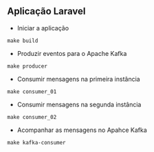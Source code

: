 ## Aplicação Laravel

- Iniciar a aplicação
```
make build
```

- Produzir eventos para o Apache Kafka
```
make producer
```

- Consumir mensagens na primeira instância
```
make consumer_01
```

- Consumir mensagens na segunda instância
```
make consumer_02
```

- Acompanhar as mensagens no Apahce Kafka

```
make kafka-consumer
```
